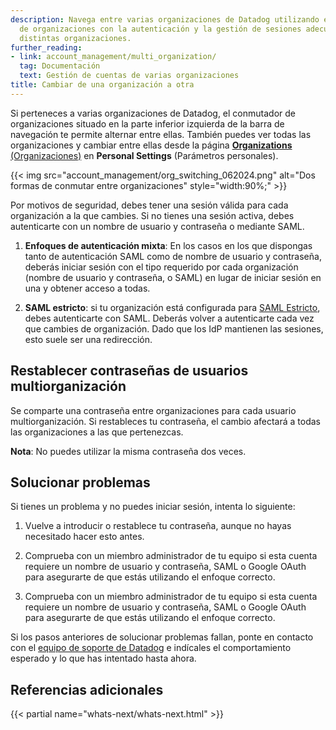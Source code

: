 ```yaml
---
description: Navega entre varias organizaciones de Datadog utilizando el conmutador
  de organizaciones con la autenticación y la gestión de sesiones adecuadas en las
  distintas organizaciones.
further_reading:
- link: account_management/multi_organization/
  tag: Documentación
  text: Gestión de cuentas de varias organizaciones
title: Cambiar de una organización a otra
---
```


Si perteneces a varias organizaciones de Datadog, el conmutador de organizaciones situado en la parte inferior izquierda de la barra de navegación te permite alternar entre ellas. También puedes ver todas las organizaciones y cambiar entre ellas desde la página [**Organizations** (Organizaciones)][1] en **Personal Settings** (Parámetros personales).

{{< img src="account_management/org_switching_062024.png" alt="Dos formas de conmutar entre organizaciones" style="width:90%;" >}}

Por motivos de seguridad, debes tener una sesión válida para cada organización a la que cambies. Si no tienes una sesión activa, debes autenticarte con un nombre de usuario y contraseña o mediante SAML.

1. **Enfoques de autenticación mixta**: En los casos en los que dispongas tanto de autenticación SAML como de nombre de usuario y contraseña, deberás iniciar sesión con el tipo requerido por cada organización (nombre de usuario y contraseña, o SAML) en lugar de iniciar sesión en una y obtener acceso a todas.

2. **SAML estricto**: si tu organización está configurada para [SAML Estricto][2], debes autenticarte con SAML. Deberás volver a autenticarte cada vez que cambies de organización. Dado que los IdP mantienen las sesiones, esto suele ser una redirección.

## Restablecer contraseñas de usuarios multiorganización

Se comparte una contraseña entre organizaciones para cada usuario multiorganización. Si restableces tu contraseña, el cambio afectará a todas las organizaciones a las que pertenezcas.

**Nota**: No puedes utilizar la misma contraseña dos veces.

## Solucionar problemas

Si tienes un problema y no puedes iniciar sesión, intenta lo siguiente:

1. Vuelve a introducir o restablece tu contraseña, aunque no hayas necesitado hacer esto antes.

2. Comprueba con un miembro administrador de tu equipo si esta cuenta requiere un nombre de usuario y contraseña, SAML o Google OAuth para asegurarte de que estás utilizando el enfoque correcto.

3. Comprueba con un miembro administrador de tu equipo si esta cuenta requiere un nombre de usuario y contraseña, SAML o Google OAuth para asegurarte de que estás utilizando el enfoque correcto.

Si los pasos anteriores de solucionar problemas fallan, ponte en contacto con el [equipo de soporte de Datadog][3] e indícales el comportamiento esperado y lo que has intentado hasta ahora.

## Referencias adicionales

{{< partial name="whats-next/whats-next.html" >}}

[1]: https://app.datadoghq.com/personal-settings/organizations
[2]: /es/account_management/saml/#saml-strict
[3]: /es/help/